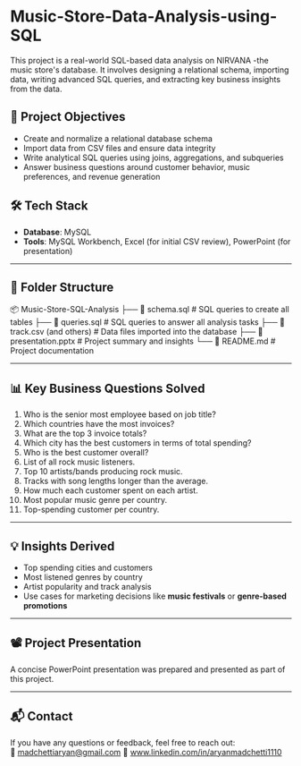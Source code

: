 # Music-Store-Data-Analysis-using-SQL
This project is a real-world SQL-based data analysis on NIRVANA -the music store's database. It involves designing a relational schema, importing data, writing advanced SQL queries, and extracting key business insights from the data.

## 📌 Project Objectives

- Create and normalize a relational database schema
- Import data from CSV files and ensure data integrity
- Write analytical SQL queries using joins, aggregations, and subqueries
- Answer business questions around customer behavior, music preferences, and revenue generation

## 🛠️ Tech Stack

- **Database**: MySQL
- **Tools**: MySQL Workbench, Excel (for initial CSV review), PowerPoint (for presentation)

---

## 📁 Folder Structure

📦 Music-Store-SQL-Analysis
├── 📄 schema.sql # SQL queries to create all tables
├── 📄 queries.sql # SQL queries to answer all analysis tasks
├── 📄 track.csv (and others) # Data files imported into the database
├── 📄 presentation.pptx # Project summary and insights
└── 📄 README.md # Project documentation

---

## 📊 Key Business Questions Solved

1. Who is the senior most employee based on job title?
2. Which countries have the most invoices?
3. What are the top 3 invoice totals?
4. Which city has the best customers in terms of total spending?
5. Who is the best customer overall?
6. List of all rock music listeners.
7. Top 10 artists/bands producing rock music.
8. Tracks with song lengths longer than the average.
9. How much each customer spent on each artist.
10. Most popular music genre per country.
11. Top-spending customer per country.

---

## 💡 Insights Derived

- Top spending cities and customers
- Most listened genres by country
- Artist popularity and track analysis
- Use cases for marketing decisions like **music festivals** or **genre-based promotions**

---

## 📽️ Project Presentation

A concise PowerPoint presentation was prepared and presented as part of this project.  

---

## 📬 Contact

If you have any questions or feedback, feel free to reach out:  
📧 madchettiaryan@gmail.com 
🔗 www.linkedin.com/in/aryanmadchetti1110
